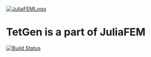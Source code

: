[![JuliaFEMLogo](https://github.com/JuliaFEM/JuliaFEM.jl/blob/master/docs/logo/JuliaFEMLogo_128x128.png)](http://www.juliafem.org) 
# TetGen is a part of JuliaFEM

[![Build Status](https://travis-ci.org/TeroFrondelius/TetGen.jl.svg?branch=master)](https://travis-ci.org/TeroFrondelius/TetGen.jl)

